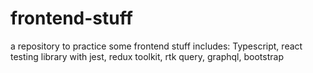 # frontend-stuff
a repository to practice some frontend stuff includes: Typescript, react testing library with jest, redux toolkit, rtk query, graphql, bootstrap

